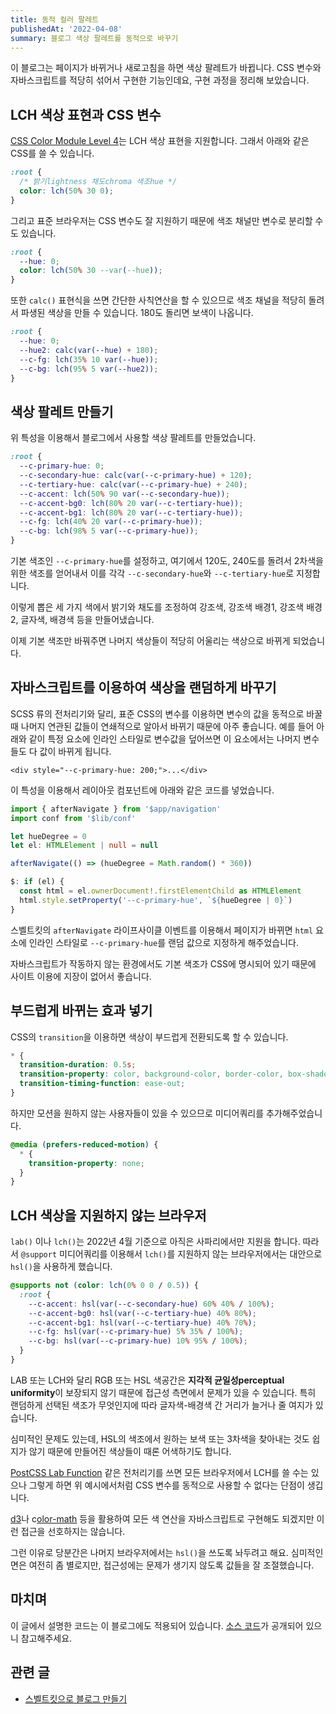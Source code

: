 ```yaml
---
title: 동적 컬러 팔레트
publishedAt: '2022-04-08'
summary: 블로그 색상 팔레트를 동적으로 바꾸기
---
```


이 블로그는 페이지가 바뀌거나 새로고침을 하면 색상 팔레트가 바뀝니다. CSS 변수와 자바스크립트를
적당히 섞어서 구현한 기능인데요, 구현 과정을 정리해 보았습니다.

## LCH 색상 표현과 CSS 변수

[CSS Color Module Level 4](https://www.w3.org/TR/css-color-4/)는 LCH 색상 표현을
지원합니다. 그래서 아래와 같은 CSS를 쓸 수 있습니다.

```css
:root {
  /* 밝기lightness 채도chroma 색조hue */
  color: lch(50% 30 0);
}
```

그리고 표준 브라우저는 CSS 변수도 잘 지원하기 때문에 색조 채널만 변수로 분리할
수도 있습니다.

```css
:root {
  --hue: 0;
  color: lch(50% 30 --var(--hue));
}
```

또한 `calc()` 표현식을 쓰면 간단한 사칙연산을 할 수 있으므로 색조 채널을 적당히
돌려서 파생된 색상을 만들 수 있습니다. 180도 돌리면 보색이 나옵니다.

```css
:root {
  --hue: 0;
  --hue2: calc(var(--hue) + 180);
  --c-fg: lch(35% 10 var(--hue));
  --c-bg: lch(95% 5 var(--hue2));
}
```

## 색상 팔레트 만들기

위 특성을 이용해서 블로그에서 사용할 색상 팔레트를 만들었습니다.

```css
:root {
  --c-primary-hue: 0;
  --c-secondary-hue: calc(var(--c-primary-hue) + 120);
  --c-tertiary-hue: calc(var(--c-primary-hue) + 240);
  --c-accent: lch(50% 90 var(--c-secondary-hue));
  --c-accent-bg0: lch(80% 20 var(--c-tertiary-hue));
  --c-accent-bg1: lch(80% 20 var(--c-tertiary-hue));
  --c-fg: lch(40% 20 var(--c-primary-hue));
  --c-bg: lch(98% 5 var(--c-primary-hue));
}
```

기본 색조인 `--c-primary-hue`를 설정하고, 여기에서 120도, 240도를 돌려서 2차색을
위한 색조를 얻어내서 이를 각각 `--c-secondary-hue`와 `--c-tertiary-hue`로 지정합니다.

이렇게 뽑은 세 가지 색에서 밝기와 채도를 조정하여 강조색, 강조색 배경1, 강조색 배경2, 글자색,
배경색 등을 만들어냈습니다.

이제 기본 색조만 바꿔주면 나머지 색상들이 적당히 어울리는 색상으로 바뀌게 되었습니다.

## 자바스크립트를 이용하여 색상을 랜덤하게 바꾸기

SCSS 류의 전처리기와 달리, 표준 CSS의 변수를 이용하면 변수의 값을 동적으로 바꿀 때 나머지
연관된 값들이 연쇄적으로 알아서 바뀌기 때문에 아주 좋습니다. 예를 들어 아래와 같이 특정 요소에
인라인 스타일로 변수값을 덮어쓰면 이 요소에서는 나머지 변수들도 다 값이 바뀌게 됩니다.

```svelte
<div style="--c-primary-hue: 200;">...</div>
```

이 특성을 이용해서 레이아웃 컴포넌트에 아래와 같은 코드를 넣었습니다.

```typescript
import { afterNavigate } from '$app/navigation'
import conf from '$lib/conf'

let hueDegree = 0
let el: HTMLElement | null = null

afterNavigate(() => (hueDegree = Math.random() * 360))

$: if (el) {
  const html = el.ownerDocument!.firstElementChild as HTMLElement
  html.style.setProperty('--c-primary-hue', `${hueDegree | 0}`)
}
```

스벨트킷의 `afterNavigate` 라이프사이클 이벤트를 이용해서 페이지가 바뀌면 `html` 요소에
인라인 스타일로 `--c-primary-hue`를 랜덤 값으로 지정하게 해주었습니다.

자바스크립트가 작동하지 않는 환경에서도 기본 색조가 CSS에 명시되어 있기 때문에 사이트 이용에
지장이 없어서 좋습니다.

## 부드럽게 바뀌는 효과 넣기

CSS의 `transition`을 이용하면 색상이 부드럽게 전환되도록 할 수 있습니다.

```css
* {
  transition-duration: 0.5s;
  transition-property: color, background-color, border-color, box-shadow;
  transition-timing-function: ease-out;
}
```

하지만 모션을 원하지 않는 사용자들이 있을 수 있으므로 미디어쿼리를 추가해주었습니다.

```css
@media (prefers-reduced-motion) {
  * {
    transition-property: none;
  }
}
```

## LCH 색상을 지원하지 않는 브라우저

`lab()` 이나 `lch()`는 2022년 4월 기준으로 아직은 사파리에서만 지원을 합니다. 따라서
`@support` 미디어쿼리를 이용해서 `lch()`를 지원하지 않는 브라우저에서는 대안으로 `hsl()`을
사용하게 했습니다.

```css
@supports not (color: lch(0% 0 0 / 0.5)) {
  :root {
    --c-accent: hsl(var(--c-secondary-hue) 60% 40% / 100%);
    --c-accent-bg0: hsl(var(--c-tertiary-hue) 40% 80%);
    --c-accent-bg1: hsl(var(--c-tertiary-hue) 40% 70%);
    --c-fg: hsl(var(--c-primary-hue) 5% 35% / 100%);
    --c-bg: hsl(var(--c-primary-hue) 10% 95% / 100%);
  }
}
```

LAB 또는 LCH와 달리 RGB 또는 HSL 색공간은 **지각적 균일성perceptual uniformity**이
보장되지 않기 때문에 접근성 측면에서 문제가 있을 수 있습니다. 특히 랜덤하게 선택된 색조가
무엇인지에 따라 글자색-배경색 간 거리가 늘거나 줄 여지가 있습니다.

심미적인 문제도 있는데, HSL의 색조에서 원하는 보색 또는 3차색을 찾아내는 것도 쉽지가 않기
때문에 만들어진 색상들이 때론 어색하기도 합니다.

[PostCSS Lab Function](https://github.com/csstools/postcss-plugins/tree/main/plugins/postcss-lab-function)
같은 전처리기를 쓰면 모든 브라우저에서 LCH를 쓸 수는 있으나 그렇게 하면 위 예시에서처럼 CSS
변수를 동적으로 사용할 수 없다는 단점이 생깁니다.

[d3](https://d3js.org)나 c[olor-math](https://www.npmjs.com/package/color-math)
등을 활용하여 모든 색 연산을 자바스크립트로 구현해도 되겠지만 이런 접근을 선호하지는 않습니다.

그런 이유로 당분간은 나머지 브라우저에서는 `hsl()`을 쓰도록 놔두려고 해요. 심미적인 면은
여전히 좀 별로지만, 접근성에는 문제가 생기지 않도록 값들을 잘 조절했습니다.

## 마치며

이 글에서 설명한 코드는 이 블로그에도 적용되어 있습니다.
[소스 코드](https://github.com/gongbughim/blog)가 공개되어 있으니 참고해주세요.

## 관련 글

- [스벨트킷으로 블로그 만들기](/posts/sveltekit-blog)
